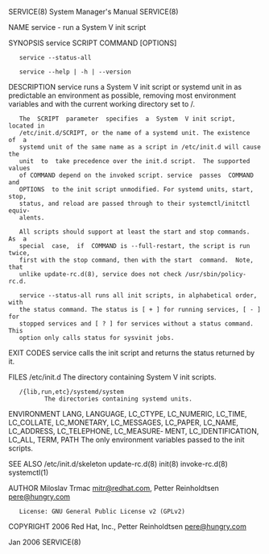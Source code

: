 SERVICE(8)                  System Manager's Manual                 SERVICE(8)

NAME
       service - run a System V init script

SYNOPSIS
       service SCRIPT COMMAND [OPTIONS]

       service --status-all

       service --help | -h | --version

DESCRIPTION
       service  runs  a System V init script or systemd unit in as predictable
       an environment as possible, removing  most  environment  variables  and
       with the current working directory set to /.

       The  SCRIPT  parameter  specifies  a  System  V init script, located in
       /etc/init.d/SCRIPT, or the name of a systemd unit. The existence  of  a
       systemd unit of the same name as a script in /etc/init.d will cause the
       unit  to  take precedence over the init.d script.  The supported values
       of COMMAND depend on the invoked script. service  passes  COMMAND   and
       OPTIONS  to the init script unmodified. For systemd units, start, stop,
       status, and reload are passed through to their systemctl/initctl equiv‐
       alents.

       All scripts should support at least the start and stop commands.  As  a
       special  case,  if  COMMAND is --full-restart, the script is run twice,
       first with the stop command, then with the start  command.  Note,  that
       unlike update-rc.d(8), service does not check /usr/sbin/policy-rc.d.

       service --status-all runs all init scripts, in alphabetical order, with
       the status command. The status is [ + ] for running services, [ - ] for
       stopped services and [ ? ] for services without a status command.  This
       option only calls status for sysvinit jobs.

EXIT CODES
       service calls the init script and returns the status returned by it.

FILES
       /etc/init.d
              The directory containing System V init scripts.

       /{lib,run,etc}/systemd/system
              The directories containing systemd units.

ENVIRONMENT
       LANG, LANGUAGE, LC_CTYPE, LC_NUMERIC, LC_TIME, LC_COLLATE, LC_MONETARY,
       LC_MESSAGES, LC_PAPER, LC_NAME, LC_ADDRESS, LC_TELEPHONE, LC_MEASURE‐
       MENT, LC_IDENTIFICATION, LC_ALL, TERM, PATH
              The only environment variables passed to the init scripts.

SEE ALSO
       /etc/init.d/skeleton
       update-rc.d(8)
       init(8)
       invoke-rc.d(8)
       systemctl(1)

AUTHOR
       Miloslav Trmac <mitr@redhat.com>, Petter Reinholdtsen <pere@hungry.com>

       License: GNU General Public License v2 (GPLv2)

COPYRIGHT
       2006 Red Hat, Inc.,  Petter Reinholdtsen <pere@hungry.com>

Jan 2006                                                            SERVICE(8)
